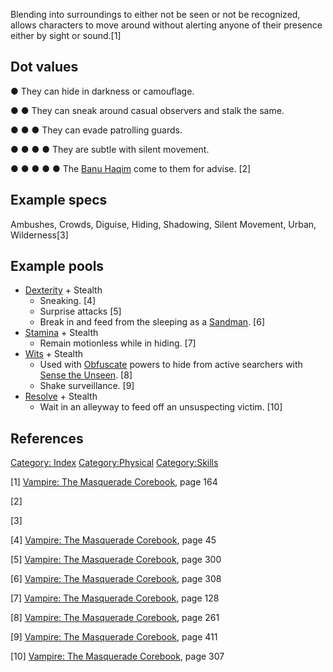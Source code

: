 Blending into surroundings to either not be seen or not be recognized,
allows characters to move around without alerting anyone of their
presence either by sight or sound.[1]

## Dot values

● They can hide in darkness or camouflage.

● ● They can sneak around casual observers and stalk the same.

● ● ● They can evade patrolling guards.

● ● ● ● They are subtle with silent movement.

● ● ● ● ● The
[Banu Haqim](./banu.md)
come to them for advise. [2]

## Example specs

Ambushes, Crowds, Diguise, Hiding, Shadowing, Silent Movement, Urban,
Wilderness[3]

## Example pools

- [Dexterity](./dexterity.md) +
  Stealth
  - Sneaking. [4]
  - Surprise attacks [5]
  - Break in and feed from the sleeping as a
    <a href="Predator_types#Sandman" class="wikilink"
    title="Sandman">Sandman</a>. [6]
- [Stamina](./stamina.md) +
  Stealth
  - Remain motionless while in hiding. [7]
- [Wits](./wits.md) + Stealth
  - Used with
    [Obfuscate](./obfuscate.md)
    powers to hide from active searchers with
    [Sense the Unseen](./auspex.md#sense-the-unseen). [8]
  - Shake surveillance. [9]
- [Resolve](./resolve.md) +
  Stealth
  - Wait in an alleyway to feed off an unsuspecting victim. [10]

## References

<a href="Category:_Index" class="wikilink"
title="Category: Index">Category: Index</a>
<a href="Category:Physical" class="wikilink"
title="Category:Physical">Category:Physical</a>
<a href="Category:Skills" class="wikilink"
title="Category:Skills">Category:Skills</a>

[1] <a href="Vampire:_The_Masquerade_Corebook" class="wikilink"
title="Vampire: The Masquerade Corebook">Vampire: The Masquerade
Corebook</a>, page 164

[2]

[3]

[4] <a href="Vampire:_The_Masquerade_Corebook" class="wikilink"
title="Vampire: The Masquerade Corebook">Vampire: The Masquerade
Corebook</a>, page 45

[5] <a href="Vampire:_The_Masquerade_Corebook" class="wikilink"
title="Vampire: The Masquerade Corebook">Vampire: The Masquerade
Corebook</a>, page 300

[6] <a href="Vampire:_The_Masquerade_Corebook" class="wikilink"
title="Vampire: The Masquerade Corebook">Vampire: The Masquerade
Corebook</a>, page 308

[7] <a href="Vampire:_The_Masquerade_Corebook" class="wikilink"
title="Vampire: The Masquerade Corebook">Vampire: The Masquerade
Corebook</a>, page 128

[8] <a href="Vampire:_The_Masquerade_Corebook" class="wikilink"
title="Vampire: The Masquerade Corebook">Vampire: The Masquerade
Corebook</a>, page 261

[9] <a href="Vampire:_The_Masquerade_Corebook" class="wikilink"
title="Vampire: The Masquerade Corebook">Vampire: The Masquerade
Corebook</a>, page 411

[10] <a href="Vampire:_The_Masquerade_Corebook" class="wikilink"
title="Vampire: The Masquerade Corebook">Vampire: The Masquerade
Corebook</a>, page 307
